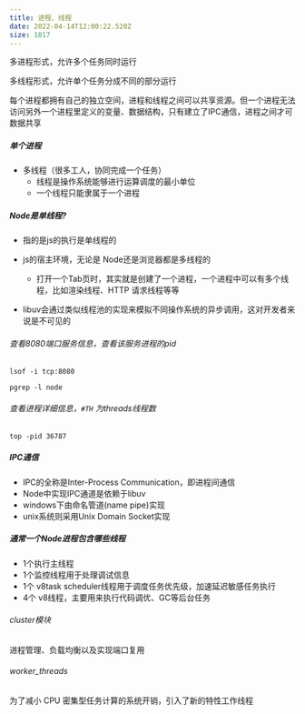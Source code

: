 ```yaml
---
title: 进程、线程
date: 2022-04-14T12:00:22.520Z
size: 1817
---
```

多进程形式，允许多个任务同时运行

多线程形式，允许单个任务分成不同的部分运行

每个进程都拥有自己的独立空间，进程和线程之间可以共享资源。但一个进程无法访问另外一个进程里定义的变量、数据结构，只有建立了IPC通信，进程之间才可数据共享

##### 单个进程

- 多线程（很多工人，协同完成一个任务）
  - 线程是操作系统能够进行运算调度的最小单位
  - 一个线程只能隶属于一个进程


##### Node是单线程?

- 指的是js的执行是单线程的
- js的宿主环境，无论是 Node还是浏览器都是多线程的
  - 打开一个Tab页时，其实就是创建了一个进程，一个进程中可以有多个线程，比如渲染线程、HTTP 请求线程等等

- libuv会通过类似线程池的实现来模拟不同操作系统的异步调用，这对开发者来说是不可见的

###### 查看8080端口服务信息，查看该服务进程的pid

```shell
lsof -i tcp:8080

pgrep -l node
```

###### 查看进程详细信息，`#TH` 为threads线程数

```shell
top -pid 36787
```


##### IPC通信

- IPC的全称是Inter-Process Communication，即进程间通信
- Node中实现IPC通道是依赖于libuv
- windows下由命名管道(name pipe)实现
- unix系统则采用Unix Domain Socket实现

##### 通常一个Node进程包含哪些线程

- 1个执行主线程
- 1个监控线程用于处理调试信息
- 1个 v8task scheduler线程用于调度任务优先级，加速延迟敏感任务执行
- 4个 v8线程，主要用来执行代码调优、GC等后台任务

###### cluster模块

进程管理、负载均衡以及实现端口复用

###### worker_threads

为了减小 CPU 密集型任务计算的系统开销，引入了新的特性工作线程 
